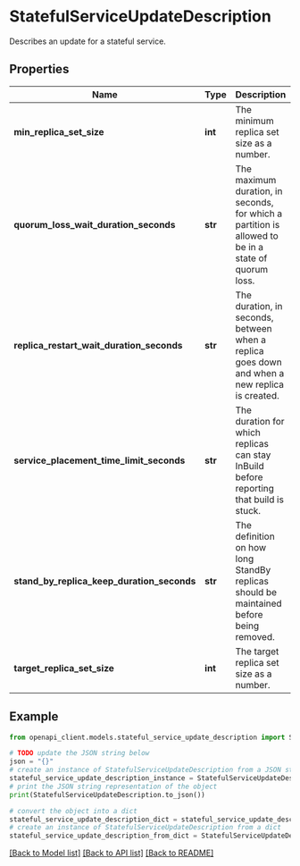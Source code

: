# StatefulServiceUpdateDescription

Describes an update for a stateful service.

## Properties

Name | Type | Description | Notes
------------ | ------------- | ------------- | -------------
**min_replica_set_size** | **int** | The minimum replica set size as a number. | [optional] 
**quorum_loss_wait_duration_seconds** | **str** | The maximum duration, in seconds, for which a partition is allowed to be in a state of quorum loss. | [optional] 
**replica_restart_wait_duration_seconds** | **str** | The duration, in seconds, between when a replica goes down and when a new replica is created. | [optional] 
**service_placement_time_limit_seconds** | **str** | The duration for which replicas can stay InBuild before reporting that build is stuck. | [optional] 
**stand_by_replica_keep_duration_seconds** | **str** | The definition on how long StandBy replicas should be maintained before being removed. | [optional] 
**target_replica_set_size** | **int** | The target replica set size as a number. | [optional] 

## Example

```python
from openapi_client.models.stateful_service_update_description import StatefulServiceUpdateDescription

# TODO update the JSON string below
json = "{}"
# create an instance of StatefulServiceUpdateDescription from a JSON string
stateful_service_update_description_instance = StatefulServiceUpdateDescription.from_json(json)
# print the JSON string representation of the object
print(StatefulServiceUpdateDescription.to_json())

# convert the object into a dict
stateful_service_update_description_dict = stateful_service_update_description_instance.to_dict()
# create an instance of StatefulServiceUpdateDescription from a dict
stateful_service_update_description_from_dict = StatefulServiceUpdateDescription.from_dict(stateful_service_update_description_dict)
```
[[Back to Model list]](../README.md#documentation-for-models) [[Back to API list]](../README.md#documentation-for-api-endpoints) [[Back to README]](../README.md)


